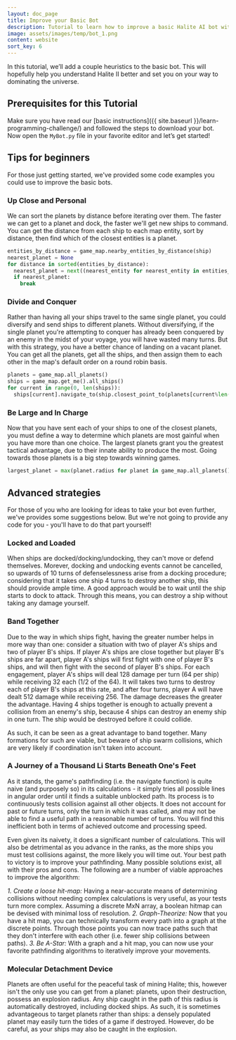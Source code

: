 ```yaml
---
layout: doc_page
title: Improve your Basic Bot
description: Tutorial to learn how to improve a basic Halite AI bot with a few heuristics as an easy way to get started playing in the Halite AI competition.
image: assets/images/temp/bot_1.png
content: website
sort_key: 6
---
```


In this tutorial, we’ll add a couple heuristics to the basic bot. This will hopefully help you understand Halite II better and set you on your way to dominating the universe.

## Prerequisites for this Tutorial

Make sure you have read our [basic instructions]({{ site.baseurl }}/learn-programming-challenge/) and followed the steps to download your bot. Now open the `MyBot.py` file in your favorite editor and let’s get started!

## Tips for beginners

For those just getting started, we've provided some code examples you could use to improve the basic bots.

### Up Close and Personal

We can sort the planets by distance before iterating over them. The faster we can get to a planet and dock, the faster we'll get new ships to command. You can get the distance from each ship to each map entity, sort by distance, then find which of the closest entities is a planet.

``` python
entities_by_distance = game_map.nearby_entities_by_distance(ship)
nearest_planet = None
for distance in sorted(entities_by_distance):
  nearest_planet = next((nearest_entity for nearest_entity in entities_by_distance[distance] if isinstance(nearest_entity, entity.Planet)), None)
  if nearest_planet:
    break
```

### Divide and Conquer

Rather than having all your ships travel to the same single planet, you could diversify and send ships to different planets. Without diversifying, if the single planet you're attempting to conquer has already been conquered by an enemy in the midst of your voyage, you will have wasted many turns. But with this strategy, you have a better chance of landing on a vacant planet. You can get all the planets, get all the ships, and then assign them to each other in the map's default order on a round robin basis.

``` python
planets = game_map.all_planets()
ships = game_map.get_me().all_ships()
for current in range(0, len(ships)):
  ships[current].navigate_to(ship.closest_point_to(planets[current%len(planets)]), game_map, speed=hlt.constants.MAX_SPEED/2))
```

### Be Large and In Charge

Now that you have sent each of your ships to one of the closest planets, you must define a way to determine which planets are most gainful when you have more than one choice. The largest planets grant you the greatest tactical advantage, due to their innate ability to produce the most. Going towards those planets is a big step towards winning games.

``` python
largest_planet = max(planet.radius for planet in game_map.all_planets())
```

## Advanced strategies

For those of you who are looking for ideas to take your bot even further, we've provides some suggestions below. But we're not going to provide any code for you - you'll have to do that part yourself!

### Locked and Loaded

When ships are docked/docking/undocking, they can't move or defend themselves. Morever, docking and undocking events cannot be cancelled, so upwards of 10 turns of defenselessness arise from a docking procedure; considering that it takes one ship 4 turns to destroy another ship, this should provide ample time. A good approach would be to wait until the ship starts to dock to attack. Through this means, you can destroy a ship without taking any damage yourself.

### Band Together

Due to the way in which ships fight, having the greater number helps in more way than one: consider a situation with two of player A's ships and two of player B's ships. If player A's ships are close together but player B's ships are far apart, player A's ships will first fight with one of player B's ships, and will then fight with the second of player B's ships. For each engagement, player A's ships will deal 128 damage per turn (64 per ship) while receiving 32 each (1/2 of the 64). It will takes two turns to destroy each of player B's ships at this rate, and after four turns, player A will have dealt 512 damage while receiving 256. The damage decreases the greater the advantage. Having 4 ships together is enough to actually prevent a collision from an enemy's ship, because 4 ships can destroy an enemy ship in one turn. The ship would be destroyed before it could collide.

As such, it can be seen as a great advantage to band together. Many formations for such are viable, but beware of ship swarm collisions, which are very likely if coordination isn't taken into account.

### A Journey of a Thousand Li Starts Beneath One's Feet

As it stands, the game's pathfinding (i.e. the navigate function) is quite naive (and purposely so) in its calculations - it simply tries all possible lines in angular order until it finds a suitable unblocked path. Its process is to continuously tests collision against all other objects. It does not account for past or future turns, only the turn in which it was called, and may not be able to find a useful path in a reasonable number of turns. You will find this inefficient both in terms of achieved outcome and processing speed.

Even given its naivety, it does a significant number of calculations. This will also be detrimental as you advance in the ranks, as the more ships you must test collisions against, the more likely you will time out. Your best path to victory is to improve your pathfinding. Many possible solutions exist, all with their pros and cons. The following are a number of viable approaches to improve the algorithm:

*1. Create a loose hit-map:* Having a near-accurate means of determining collisions without needing complex calculations is very useful, as your tests turn more complex. Assuming a discrete MxN array, a boolean hitmap can be devised with minimal loss of resolution.
*2. Graph-Theorize:* Now that you have a hit map, you can technically transform every path into a graph at the discrete points. Through those points you can now trace paths such that they don't interfere with each other (i.e. fewer ship collisions between paths).
*3. Be A-Star:* With a graph and a hit map, you can now use your favorite pathfinding algorithms to iteratively improve your movements.

### Molecular Detachment Device

Planets are often useful for the peaceful task of mining Halite; this, however isn't the only use you can get from a planet: planets, upon their destruction, possess an explosion radius. Any ship caught in the path of this radius is automatically destroyed, including docked ships. As such, it is sometimes advantageous to target planets rather than ships: a densely populated planet may easily turn the tides of a game if destroyed. However, do be careful, as your ships may also be caught in the explosion. 
